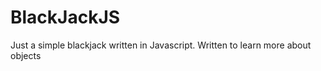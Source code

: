 BlackJackJS
===========

Just a simple blackjack written in Javascript. Written to learn more about objects
